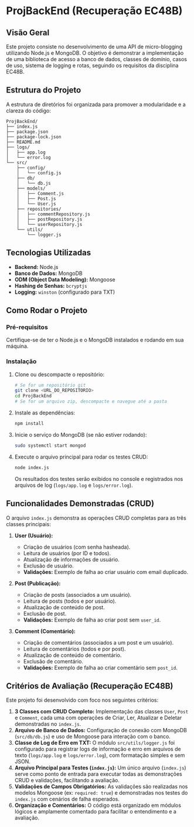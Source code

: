 # ProjBackEnd (Recuperação EC48B)

## Visão Geral

Este projeto consiste no desenvolvimento de uma API de micro-blogging utilizando Node.js e MongoDB. O objetivo é demonstrar a implementação de uma biblioteca de acesso a banco de dados, classes de domínio, casos de uso, sistema de logging e rotas, seguindo os requisitos da disciplina EC48B.

## Estrutura do Projeto

A estrutura de diretórios foi organizada para promover a modularidade e a clareza do código:

```
ProjBackEnd/
├── index.js
├── package.json
├── package-lock.json
├── README.md
├── logs/
│   ├── app.log
│   └── error.log
└── src/
    ├── config/
    │   └── config.js
    ├── db/
    │   └── db.js
    ├── models/
    │   ├── Comment.js
    │   ├── Post.js
    │   └── User.js
    ├── repositories/
    │   ├── commentRepository.js
    │   ├── postRepository.js
    │   └── userRepository.js
    └── utils/
        └── logger.js
```

## Tecnologias Utilizadas

*   **Backend:** Node.js
*   **Banco de Dados:** MongoDB
*   **ODM (Object Data Modeling):** Mongoose
*   **Hashing de Senhas:** `bcryptjs`
*   **Logging:** `winston` (configurado para TXT)

## Como Rodar o Projeto

### Pré-requisitos

Certifique-se de ter o Node.js e o MongoDB instalados e rodando em sua máquina.

### Instalação

1.  Clone ou descompacte o repositório:
    ```bash
    # Se for um repositório git
    git clone <URL_DO_REPOSITORIO>
    cd ProjBackEnd
    # Se for um arquivo zip, descompacte e navegue até a pasta
    ```
2.  Instale as dependências:
    ```bash
    npm install
    ```
3.  Inicie o serviço do MongoDB (se não estiver rodando):
    ```bash
    sudo systemctl start mongod
    ```

4.  Execute o arquivo principal para rodar os testes CRUD:
    ```bash
    node index.js
    ```
    Os resultados dos testes serão exibidos no console e registrados nos arquivos de log (`logs/app.log` e `logs/error.log`).

## Funcionalidades Demonstradas (CRUD)

O arquivo `index.js` demonstra as operações CRUD completas para as três classes principais:

1.  **User (Usuário):**
    *   Criação de usuários (com senha hasheada).
    *   Leitura de usuários (por ID e todos).
    *   Atualização de informações de usuário.
    *   Exclusão de usuário.
    *   **Validações:** Exemplo de falha ao criar usuário com email duplicado.

2.  **Post (Publicação):**
    *   Criação de posts (associados a um usuário).
    *   Leitura de posts (todos e por usuário).
    *   Atualização de conteúdo de post.
    *   Exclusão de post.
    *   **Validações:** Exemplo de falha ao criar post sem `user_id`.

3.  **Comment (Comentário):**
    *   Criação de comentários (associados a um post e um usuário).
    *   Leitura de comentários (todos e por post).
    *   Atualização de conteúdo de comentário.
    *   Exclusão de comentário.
    *   **Validações:** Exemplo de falha ao criar comentário sem `post_id`.

## Critérios de Avaliação (Recuperação EC48B)

Este projeto foi desenvolvido com foco nos seguintes critérios:

1.  **3 Classes com CRUD Completo:** Implementação das classes `User`, `Post` e `Comment`, cada uma com operações de Criar, Ler, Atualizar e Deletar demonstradas no `index.js`.
2.  **Arquivo de Banco de Dados:** Configuração de conexão com MongoDB (`src/db/db.js`) e uso de Mongoose para interação com o banco.
3.  **Classe de Log de Erro em TXT:** O módulo `src/utils/logger.js` foi configurado para registrar logs de informação e erro em arquivos de texto (`logs/app.log` e `logs/error.log`), com formatação simples e sem JSON.
4.  **Arquivo Principal para Testes (`index.js`):** Um único arquivo (`index.js`) serve como ponto de entrada para executar todas as demonstrações CRUD e validações, facilitando a avaliação.
5.  **Validações de Campos Obrigatórios:** As validações são realizadas nos modelos Mongoose (ex: `required: true`) e demonstradas nos testes do `index.js` com cenários de falha esperados.
6.  **Organização e Comentários:** O código está organizado em módulos lógicos e amplamente comentado para facilitar o entendimento e a avaliação.



